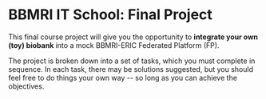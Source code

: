 
# BBMRI IT School: Final Project

This final course project will give you the opportunity to **integrate your own
(toy) biobank** into a mock BBMRI-ERIC Federated Platform (FP).

The project is broken down into a set of tasks, which you must complete in
sequence.  In each task, there may be solutions suggested, but you should feel
free to do things your own way -- so long as you can achieve the objectives.
